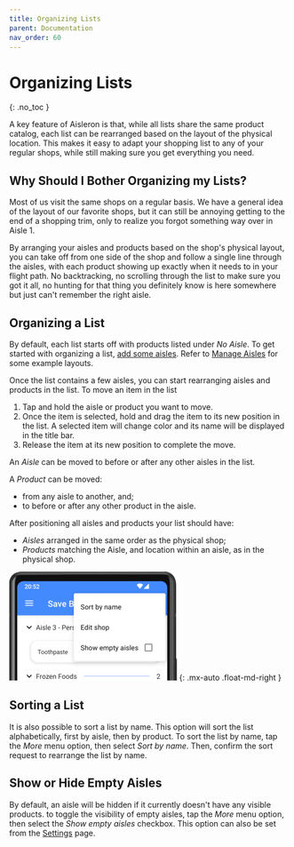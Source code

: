 ```yaml
---
title: Organizing Lists
parent: Documentation
nav_order: 60
---
```


# Organizing Lists
{: .no_toc }

A key feature of Aisleron is that, while all lists share the same product catalog, each list can be rearranged based on the layout of the physical location. This makes it easy to adapt your shopping list to any of your regular shops, while still making sure you get everything you need.

## Why Should I Bother Organizing my Lists?
Most of us visit the same shops on a regular basis. We have a general idea of the layout of our favorite shops, but it can still be annoying getting to the end of a shopping trim, only to realize you forgot something way over in Aisle 1.

By arranging your aisles and products based on the shop's physical layout, you can take off from one side of the shop and follow a single line through the aisles, with each product showing up exactly when it needs to in your flight path. No backtracking, no scrolling through the list to make sure you got it all, no hunting for that thing you definitely know is here somewhere but just can't remember the right aisle.

## Organizing a List

By default, each list starts off with products listed under *No Aisle*.  To get started with organizing a list, [add some aisles](/docs/documentation/manage-aisles#add-an-aisle). Refer to [Manage Aisles](/docs/documentation/manage-aisles) for some example layouts.

Once the list contains a few aisles, you can start rearranging aisles and products in the list. To move an item in the list
1. Tap and hold the aisle or product you want to move.
2. Once the item is selected, hold and drag the item to its new position in the list. A selected item will change color and its name will be displayed in the title bar.
3. Release the item at its new position to complete the move.

An *Aisle* can be moved to before or after any other aisles in the list.

A *Product* can be moved:
* from any aisle to another, and; 
* to before or after any other product in the aisle.

After positioning all aisles and products your list should have:
* *Aisles* arranged in the same order as the physical shop;
* *Products* matching the Aisle, and location within an aisle, as in the physical shop.

![Product List Menu](/assets/images/screenshots/light-mode/alr-290-shop-list-menu-partial.png)
{: .mx-auto .float-md-right }

## Sorting a List

It is also possible to sort a list by name. This option will sort the list alphabetically, first by aisle, then by product. To sort the list by name, tap the *More* menu option, then select *Sort by name*. Then, confirm the sort request to rearrange the list by name.

## Show or Hide Empty Aisles

By default, an aisle will be hidden if it currently doesn't have any visible products. to toggle the visibility of empty aisles, tap the *More* menu option, then select the *Show empty aisles* checkbox. This option can also be set from the [Settings](/docs/documentation/settings.md#display-options) page.